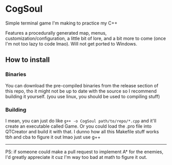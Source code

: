 # CogSoul
Simple terminal game I'm making to practice my C++

Features a procedurally generated map, menus, customization/configuration, a little bit of lore, and a bit more to come (once I'm not too lazy to code lmao).
Will not get ported to Windows.

## How to install
### Binaries
You can download the pre-compiled binaries from the release section of this repo, tho it might not be up to date with the source so I recommend building it yourself. (you use linux, you should be used to compiling stuff)
### Building
I mean, you can just do like ``g++ -o CogSoul path/to/repo/*.cpp`` and it'll create an executable called Game.
Or you could load the .pro file into QTCreator and build it with that.
I dunno how all this Makefile stuff works tbh and cba to figure it out lmao just use g++

---

PS: if someone could make a pull request to implement A* for the enemies, I'd greatly appreciate it cuz I'm way too bad at math to figure it out.
